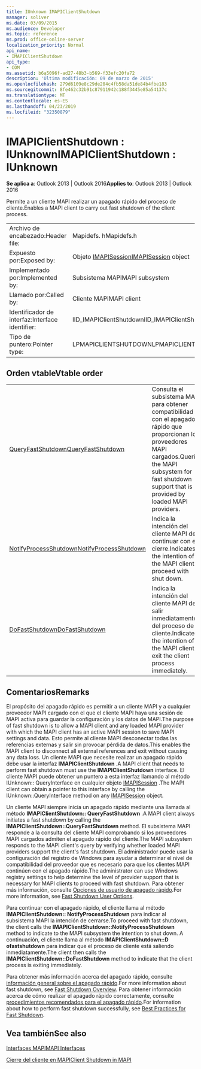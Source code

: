 ```yaml
---
title: IUnknown IMAPIClientShutdown
manager: soliver
ms.date: 03/09/2015
ms.audience: Developer
ms.topic: reference
ms.prod: office-online-server
localization_priority: Normal
api_name:
- IMAPIClientShutdown
api_type:
- COM
ms.assetid: b6a5096f-ad27-48b3-b569-f33efc20fa72
description: 'Última modificación: 09 de marzo de 2015'
ms.openlocfilehash: 279d6109e8c29de204c4fb58da51de84b4fbe183
ms.sourcegitcommit: 8fe462c32b91c87911942c188f3445e85a54137c
ms.translationtype: MT
ms.contentlocale: es-ES
ms.lasthandoff: 04/23/2019
ms.locfileid: "32350879"
---
```

# <a name="imapiclientshutdown--iunknown"></a><span data-ttu-id="4d2d9-103">IMAPIClientShutdown : IUnknown</span><span class="sxs-lookup"><span data-stu-id="4d2d9-103">IMAPIClientShutdown : IUnknown</span></span>

  
  
<span data-ttu-id="4d2d9-104">**Se aplica a**: Outlook 2013 | Outlook 2016</span><span class="sxs-lookup"><span data-stu-id="4d2d9-104">**Applies to**: Outlook 2013 | Outlook 2016</span></span> 
  
<span data-ttu-id="4d2d9-105">Permite a un cliente MAPI realizar un apagado rápido del proceso de cliente.</span><span class="sxs-lookup"><span data-stu-id="4d2d9-105">Enables a MAPI client to carry out fast shutdown of the client process.</span></span> 
  
|||
|:-----|:-----|
|<span data-ttu-id="4d2d9-106">Archivo de encabezado:</span><span class="sxs-lookup"><span data-stu-id="4d2d9-106">Header file:</span></span>  <br/> |<span data-ttu-id="4d2d9-107">Mapidefs. h</span><span class="sxs-lookup"><span data-stu-id="4d2d9-107">Mapidefs.h</span></span>  <br/> |
|<span data-ttu-id="4d2d9-108">Expuesto por:</span><span class="sxs-lookup"><span data-stu-id="4d2d9-108">Exposed by:</span></span>  <br/> |<span data-ttu-id="4d2d9-109">Objeto [IMAPISession](imapisessioniunknown.md)</span><span class="sxs-lookup"><span data-stu-id="4d2d9-109">[IMAPISession](imapisessioniunknown.md) object</span></span>  <br/> |
|<span data-ttu-id="4d2d9-110">Implementado por:</span><span class="sxs-lookup"><span data-stu-id="4d2d9-110">Implemented by:</span></span>  <br/> |<span data-ttu-id="4d2d9-111">Subsistema MAPI</span><span class="sxs-lookup"><span data-stu-id="4d2d9-111">MAPI subsystem</span></span>  <br/> |
|<span data-ttu-id="4d2d9-112">Llamado por:</span><span class="sxs-lookup"><span data-stu-id="4d2d9-112">Called by:</span></span>  <br/> |<span data-ttu-id="4d2d9-113">Cliente MAPI</span><span class="sxs-lookup"><span data-stu-id="4d2d9-113">MAPI client</span></span>  <br/> |
|<span data-ttu-id="4d2d9-114">Identificador de interfaz:</span><span class="sxs-lookup"><span data-stu-id="4d2d9-114">Interface identifier:</span></span>  <br/> |<span data-ttu-id="4d2d9-115">IID_IMAPIClientShutdown</span><span class="sxs-lookup"><span data-stu-id="4d2d9-115">IID_IMAPIClientShutdown</span></span>  <br/> |
|<span data-ttu-id="4d2d9-116">Tipo de puntero:</span><span class="sxs-lookup"><span data-stu-id="4d2d9-116">Pointer type:</span></span>  <br/> |<span data-ttu-id="4d2d9-117">LPMAPICLIENTSHUTDOWN</span><span class="sxs-lookup"><span data-stu-id="4d2d9-117">LPMAPICLIENTSHUTDOWN</span></span>  <br/> |
   
## <a name="vtable-order"></a><span data-ttu-id="4d2d9-118">Orden vtable</span><span class="sxs-lookup"><span data-stu-id="4d2d9-118">Vtable order</span></span>

|||
|:-----|:-----|
|[<span data-ttu-id="4d2d9-119">QueryFastShutdown</span><span class="sxs-lookup"><span data-stu-id="4d2d9-119">QueryFastShutdown</span></span>](imapiclientshutdown-queryfastshutdown.md) <br/> |<span data-ttu-id="4d2d9-120">Consulta el subsistema MAPI para obtener compatibilidad con el apagado rápido que proporcionan los proveedores MAPI cargados.</span><span class="sxs-lookup"><span data-stu-id="4d2d9-120">Queries the MAPI subsystem for fast shutdown support that is provided by loaded MAPI providers.</span></span>  <br/> |
|[<span data-ttu-id="4d2d9-121">NotifyProcessShutdown</span><span class="sxs-lookup"><span data-stu-id="4d2d9-121">NotifyProcessShutdown</span></span>](imapiclientshutdown-notifyprocessshutdown.md) <br/> |<span data-ttu-id="4d2d9-122">Indica la intención del cliente MAPI de continuar con el cierre.</span><span class="sxs-lookup"><span data-stu-id="4d2d9-122">Indicates the intention of the MAPI client to proceed with shut down.</span></span>  <br/> |
|[<span data-ttu-id="4d2d9-123">DoFastShutdown</span><span class="sxs-lookup"><span data-stu-id="4d2d9-123">DoFastShutdown</span></span>](imapiclientshutdown-dofastshutdown.md) <br/> |<span data-ttu-id="4d2d9-124">Indica la intención del cliente MAPI de salir inmediatamente del proceso de cliente.</span><span class="sxs-lookup"><span data-stu-id="4d2d9-124">Indicates the intention of the MAPI client to exit the client process immediately.</span></span>  <br/> |
   
## <a name="remarks"></a><span data-ttu-id="4d2d9-125">Comentarios</span><span class="sxs-lookup"><span data-stu-id="4d2d9-125">Remarks</span></span>

<span data-ttu-id="4d2d9-126">El propósito del apagado rápido es permitir a un cliente MAPI y a cualquier proveedor MAPI cargado con el que el cliente MAPI haya una sesión de MAPI activa para guardar la configuración y los datos de MAPI.</span><span class="sxs-lookup"><span data-stu-id="4d2d9-126">The purpose of fast shutdown is to allow a MAPI client and any loaded MAPI provider with which the MAPI client has an active MAPI session to save MAPI settings and data.</span></span> <span data-ttu-id="4d2d9-127">Esto permite al cliente MAPI desconectar todas las referencias externas y salir sin provocar pérdida de datos.</span><span class="sxs-lookup"><span data-stu-id="4d2d9-127">This enables the MAPI client to disconnect all external references and exit without causing any data loss.</span></span> <span data-ttu-id="4d2d9-128">Un cliente MAPI que necesite realizar un apagado rápido debe usar la interfaz **IMAPIClientShutdown** .</span><span class="sxs-lookup"><span data-stu-id="4d2d9-128">A MAPI client that needs to perform fast shutdown must use the **IMAPIClientShutdown** interface.</span></span> <span data-ttu-id="4d2d9-129">El cliente MAPI puede obtener un puntero a esta interfaz llamando al método IUnknown:: QueryInterface en cualquier objeto [IMAPISession](imapisessioniunknown.md) .</span><span class="sxs-lookup"><span data-stu-id="4d2d9-129">The MAPI client can obtain a pointer to this interface by calling the IUnknown::QueryInterface method on any [IMAPISession](imapisessioniunknown.md) object.</span></span> 
  
<span data-ttu-id="4d2d9-130">Un cliente MAPI siempre inicia un apagado rápido mediante una llamada al método **IMAPIClientShutdown:: QueryFastShutdown** .</span><span class="sxs-lookup"><span data-stu-id="4d2d9-130">A MAPI client always initiates a fast shutdown by calling the **IMAPIClientShutdown::QueryFastShutdown** method.</span></span> <span data-ttu-id="4d2d9-131">El subsistema MAPI responde a la consulta del cliente MAPI comprobando si los proveedores MAPI cargados admiten el apagado rápido del cliente.</span><span class="sxs-lookup"><span data-stu-id="4d2d9-131">The MAPI subsystem responds to the MAPI client's query by verifying whether loaded MAPI providers support the client's fast shutdown.</span></span> <span data-ttu-id="4d2d9-132">El administrador puede usar la configuración del registro de Windows para ayudar a determinar el nivel de compatibilidad del proveedor que es necesario para que los clientes MAPI continúen con el apagado rápido.</span><span class="sxs-lookup"><span data-stu-id="4d2d9-132">The administrator can use Windows registry settings to help determine the level of provider support that is necessary for MAPI clients to proceed with fast shutdown.</span></span> <span data-ttu-id="4d2d9-133">Para obtener más información, consulte [Opciones de usuario de apagado rápido](fast-shutdown-user-options.md).</span><span class="sxs-lookup"><span data-stu-id="4d2d9-133">For more information, see [Fast Shutdown User Options](fast-shutdown-user-options.md).</span></span>
  
<span data-ttu-id="4d2d9-134">Para continuar con el apagado rápido, el cliente llama al método **IMAPIClientShutdown:: NotifyProcessShutdown** para indicar al subsistema MAPI la intención de cerrarse.</span><span class="sxs-lookup"><span data-stu-id="4d2d9-134">To proceed with fast shutdown, the client calls the **IMAPIClientShutdown::NotifyProcessShutdown** method to indicate to the MAPI subsystem the intention to shut down.</span></span> <span data-ttu-id="4d2d9-135">A continuación, el cliente llama al método **IMAPIClientShutdown::D ofastshutdown** para indicar que el proceso de cliente está saliendo inmediatamente.</span><span class="sxs-lookup"><span data-stu-id="4d2d9-135">The client then calls the **IMAPIClientShutdown::DoFastShutdown** method to indicate that the client process is exiting immediately.</span></span> 
  
<span data-ttu-id="4d2d9-136">Para obtener más información acerca del apagado rápido, consulte [información general sobre el apagado rápido](fast-shutdown-overview.md).</span><span class="sxs-lookup"><span data-stu-id="4d2d9-136">For more information about fast shutdown, see [Fast Shutdown Overview](fast-shutdown-overview.md).</span></span> <span data-ttu-id="4d2d9-137">Para obtener información acerca de cómo realizar el apagado rápido correctamente, consulte [procedimientos recomendados para el apagado rápido](best-practices-for-fast-shutdown.md).</span><span class="sxs-lookup"><span data-stu-id="4d2d9-137">For information about how to perform fast shutdown successfully, see [Best Practices for Fast Shutdown](best-practices-for-fast-shutdown.md).</span></span>
  
## <a name="see-also"></a><span data-ttu-id="4d2d9-138">Vea también</span><span class="sxs-lookup"><span data-stu-id="4d2d9-138">See also</span></span>



[<span data-ttu-id="4d2d9-139">Interfaces MAPI</span><span class="sxs-lookup"><span data-stu-id="4d2d9-139">MAPI Interfaces</span></span>](mapi-interfaces.md)
  
[<span data-ttu-id="4d2d9-140">Cierre del cliente en MAPI</span><span class="sxs-lookup"><span data-stu-id="4d2d9-140">Client Shutdown in MAPI</span></span>](client-shutdown-in-mapi.md)

